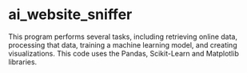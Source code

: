 # ai_website_sniffer
This program performs several tasks, including retrieving online data, processing that data, training a machine learning model, and creating visualizations. This code uses the Pandas, Scikit-Learn and Matplotlib libraries.

